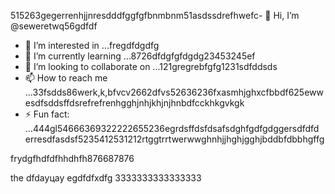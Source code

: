 515263gegerrenhjjnresdddfggfgfbnmbnm51asdssdrefhwefc- 👋 Hi, I’m @seweretwq56gdfdf
- 👀 I’m interested in ...fregdfdgdfg
- 🌱 I’m currently learning ...8726dfdgfgfdgdg23453245ef
- 💞️ I’m looking to collaborate on ...121gregrebfgfg1231sdfddsds
- 📫 How to reach me ...33fsdds86werk,k,bfvcv2662dfvs52636236fxasmhjghxcfbbdf625ewwesdfsddsffdsrefrefrenhgghjnhjkhjnjhnbdfcckhkgvkgk
- ⚡ Fun fact: ...444gl54666369322222655236egrdsffdsfdsafsdghfgdfgdggersdfdfd
erresdfasdsf5235412531212rtggtrrtwerwwghnhjjhghjgghjbddbfdbbhgffg
<!---hjl454545tweewte59662ewfdsdsmhf03dsddgrrggrr48562gdgfdfd
seweretwq/seweretwq is a ✨ special ✨ repositorrhy because its64 `README.md5354` (this file) appears on your 6dcffdcfd363GitHub proewefffi1wer211jmm2dfdf3le.455
You can click the Preview link to take a look at your changes.gghgh56888*8888few456645645465
--->frydgfhdfdfhhdhfh876687876
the
dfdауцау
egdfdfxdfg
3333333333333333

